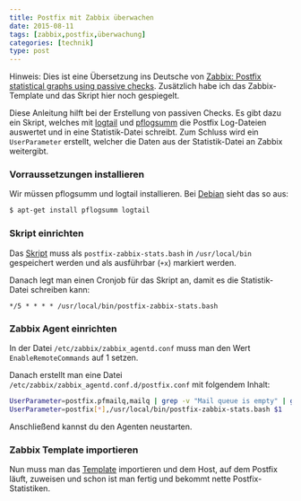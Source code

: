```yaml
---
title: Postfix mit Zabbix überwachen
date: 2015-08-11
tags: [zabbix,postfix,überwachung]
categories: [technik]
type: post
---
```


Hinweis: Dies ist eine Übersetzung ins Deutsche von [Zabbix: Postfix statistical graphs using passive checks](http://lifeisabug.com/postfix-statistical-graphs-zabbix-using-passive-checks/). Zusätzlich habe ich das Zabbix-Template und das Skript hier noch gespiegelt.

Diese Anleitung hilft bei der Erstellung von passiven Checks. Es gibt dazu ein Skript, welches mit [logtail](http://www.fourmilab.ch/webtools/logtail/) und [pflogsumm](http://jimsun.linxnet.com/postfix_contrib.html) die Postfix Log-Dateien auswertet und in eine Statistik-Datei schreibt. Zum Schluss wird ein `UserParameter` erstellt, welcher die Daten aus der Statistik-Datei an Zabbix weitergibt.

### Vorraussetzungen installieren

Wir müssen pflogsumm und logtail installieren. Bei [Debian](https://www.debian.org/) sieht das so aus:

```bash
$ apt-get install pflogsumm logtail
```
### Skript einrichten

Das [Skript](/media/blog/postfix-zabbix-ueberwachen/postfix-zabbix-stats.bash) muss als `postfix-zabbix-stats.bash` in `/usr/local/bin` gespeichert werden und als ausführbar (`+x`) markiert werden.

Danach legt man einen Cronjob für das Skript an, damit es die Statistik-Datei schreiben kann:

```cron
*/5 * * * * /usr/local/bin/postfix-zabbix-stats.bash
```

### Zabbix Agent einrichten

In der Datei `/etc/zabbix/zabbix_agentd.conf` muss man den Wert `EnableRemoteCommands` auf 1 setzen.

Danach erstellt man eine Datei `/etc/zabbix/zabbix_agentd.conf.d/postfix.conf` mit folgendem Inhalt:

```bash
UserParameter=postfix.pfmailq,mailq | grep -v "Mail queue is empty" | grep -c '^[0-9A-Z]'
UserParameter=postfix[*],/usr/local/bin/postfix-zabbix-stats.bash $1
```

Anschließend kannst du den Agenten neustarten.

### Zabbix Template importieren

Nun muss man das [Template](/media/blog/postfix-zabbix-ueberwachen/smtp_and_postfix_passive_checks_zabbix_template.xml) importieren und dem Host, auf dem Postfix läuft, zuweisen und schon ist man fertig und bekommt nette Postfix-Statistiken.
